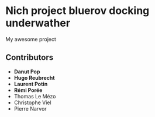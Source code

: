 # **Nich project** bluerov docking underwather

My awesome project


## Contributors
- **Danut Pop**
- **Hugo Reubrecht**
- **Laurent Potin**
- **Rémi Porée**
- Thomas Le Mézo
- Christophe Viel
- Pierre Narvor

